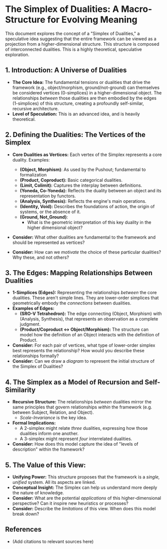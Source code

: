 # The Simplex of Dualities:  A Macro-Structure for Evolving Meaning

This document explores the concept of a "Simplex of Dualities," a speculative idea suggesting that the entire framework can be viewed as a projection from a higher-dimensional structure. This structure is composed of interconnected dualities.  This is a highly theoretical, speculative exploration.

## 1. Introduction: A Universe of Dualities

*   **The Core Idea:**  The fundamental tensions or dualities that drive the framework (e.g., object/morphism, ground/not-ground) can themselves be considered vertices (0-simplices) in a higher-dimensional object. The relationships *between* those dualities are then embodied by the edges (1-simplices) of this structure, creating a profoundly self-similar, recursive architecture.
*   **Level of Speculation:** This is an advanced idea, and is heavily theoretical.

## 2.  Defining the Dualities: The Vertices of the Simplex

*   **Core Dualities as Vertices:** Each vertex of the Simplex represents a core duality. Examples:
    *   **(Object, Morphism)**: As used by the Pushout; fundamental to formalization
    *   **(Product, Coproduct):**  Basic categorical dualities.
    *   **(Limit, Colimit):** Captures the interplay between definitions.
    *   **(Yoneda, Co-Yoneda):** Reflects the duality between an object and its representation by functors.
    *   **(Analysis, Synthesis):** Reflects the engine's main operations.
    *   **(Identity, Void):**  Describes the foundations of action, the origin of systems, or the absence of it.
    *   **(Ground, Not_Ground)**:
        *   What is the geometric interpretation of this key duality in the higher dimensional object?

*   **Consider:**  What other dualities are fundamental to the framework and should be represented as vertices?
*   **Consider:** How can we *motivate* the choice of these particular dualities?  Why these, and not others?

## 3.  The Edges: Mapping Relationships Between Dualities

*   **1-Simplices (Edges):** Representing the relationships *between* the core dualities.  These aren't simple lines. They are lower-order simplices that geometrically embody the *connections* between dualities.
*   **Examples of Edges:**
    *   **(SRO-V Tetrahedron):** The edge connecting (Object, Morphism) with (Analysis, Synthesis), that represents an observation as a complete judgment.
    *   **(Product/Coproduct <-> Object/Morphism):** The structure can model how the definition of an Object interacts with the definition of Product.
*   **Consider:** For each pair of vertices, what type of lower-order simplex best represents the relationship?  How would you describe these relationships formally?
*   **Consider:** Can we draw a *diagram* to represent the initial structure of the Simplex of Dualities?

## 4.  The Simplex as a Model of Recursion and Self-Similarity

*   **Recursive Structure:**  The relationships *between* dualities mirror the same principles that govern relationships *within* the framework (e.g. between Subject, Relation, and Object).
    *   *Scale-Invariance* is the key idea.
*   **Formal Implications:**
    *   A 2-simplex might relate *three* dualities, expressing how those dualities inform one another.
    *   A 3-simplex might represent *four* interrelated dualities.
*   **Consider:** How does this model capture the idea of "levels of description" within the framework?

## 5. The Value of this View:

*   **Unifying Power:** This structure proposes that the framework is a *single, unified* system. All its aspects are linked.
*   **Conceptual Insight:** The Simplex can help us understand more deeply the nature of knowledge.
*   **Consider:** What are the potential *applications* of this higher-dimensional perspective? Can it inspire new heuristics or processes?
*   **Consider:** Describe the *limitations* of this view. When does this model break down?

## References

*   (Add citations to relevant sources here)
